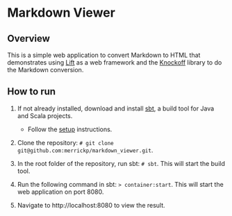 # Markdown Viewer

## Overview

This is a simple web application to convert Markdown to HTML that demonstrates using [Lift](http://tristanjuricek.com/knockoff) as a web framework and the [Knockoff](http://tristanjuricek.com/knockoff) library to do the Markdown conversion.

## How to run

1. If not already installed, download and install [sbt](http://www.scala-sbt.org/), a build tool for Java and Scala projects.
    - Follow the [setup]((http://www.scala-sbt.org/release/docs/Getting-Started/Setup.html)) instructions.

2. Clone the repository: `# git clone git@github.com:merrickp/markdown_viewer.git`.

3. In the root folder of the repository, run sbt: `# sbt`. This will start the build tool.

4. Run the following command in sbt: `> container:start`. This will start the web application on port 8080.

5. Navigate to http://localhost:8080 to view the result.
